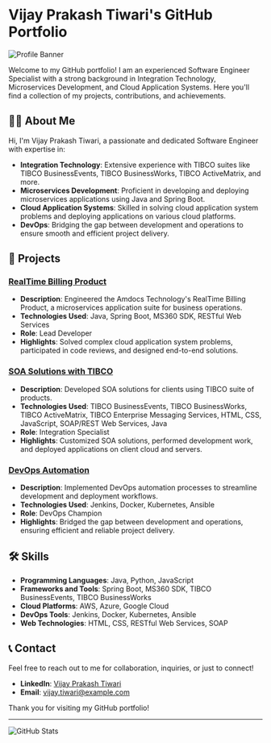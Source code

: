 # Vijay Prakash Tiwari's GitHub Portfolio

![Profile Banner](https://your-banner-image-link.com/banner.jpg)

Welcome to my GitHub portfolio! I am an experienced Software Engineer Specialist with a strong background in Integration Technology, Microservices Development, and Cloud Application Systems. Here you'll find a collection of my projects, contributions, and achievements.

## 👨‍💻 About Me

Hi, I'm Vijay Prakash Tiwari, a passionate and dedicated Software Engineer with expertise in:

- **Integration Technology**: Extensive experience with TIBCO suites like TIBCO BusinessEvents, TIBCO BusinessWorks, TIBCO ActiveMatrix, and more.
- **Microservices Development**: Proficient in developing and deploying microservices applications using Java and Spring Boot.
- **Cloud Application Systems**: Skilled in solving cloud application system problems and deploying applications on various cloud platforms.
- **DevOps**: Bridging the gap between development and operations to ensure smooth and efficient project delivery.

## 🚀 Projects

### [RealTime Billing Product](https://github.com/yourusername/realtime-billing-product)
- **Description**: Engineered the Amdocs Technology's RealTime Billing Product, a microservices application suite for business operations.
- **Technologies Used**: Java, Spring Boot, MS360 SDK, RESTful Web Services
- **Role**: Lead Developer
- **Highlights**: Solved complex cloud application system problems, participated in code reviews, and designed end-to-end solutions.

### [SOA Solutions with TIBCO](https://github.com/yourusername/soa-solutions-tibco)
- **Description**: Developed SOA solutions for clients using TIBCO suite of products.
- **Technologies Used**: TIBCO BusinessEvents, TIBCO BusinessWorks, TIBCO ActiveMatrix, TIBCO Enterprise Messaging Services, HTML, CSS, JavaScript, SOAP/REST Web Services, Java
- **Role**: Integration Specialist
- **Highlights**: Customized SOA solutions, performed development work, and deployed applications on client cloud and servers.

### [DevOps Automation](https://github.com/yourusername/devops-automation)
- **Description**: Implemented DevOps automation processes to streamline development and deployment workflows.
- **Technologies Used**: Jenkins, Docker, Kubernetes, Ansible
- **Role**: DevOps Champion
- **Highlights**: Bridged the gap between development and operations, ensuring efficient and reliable project delivery.

## 🛠 Skills

- **Programming Languages**: Java, Python, JavaScript
- **Frameworks and Tools**: Spring Boot, MS360 SDK, TIBCO BusinessEvents, TIBCO BusinessWorks
- **Cloud Platforms**: AWS, Azure, Google Cloud
- **DevOps Tools**: Jenkins, Docker, Kubernetes, Ansible
- **Web Technologies**: HTML, CSS, RESTful Web Services, SOAP

## 📞 Contact

Feel free to reach out to me for collaboration, inquiries, or just to connect!

- **LinkedIn**: [Vijay Prakash Tiwari](https://www.linkedin.com/in/vijayptiwari/)
- **Email**: vijay.tiwari@example.com

Thank you for visiting my GitHub portfolio!

---

![GitHub Stats](https://github-readme-stats.vercel.app/api?username=yourusername&show_icons=true&theme=radical)

